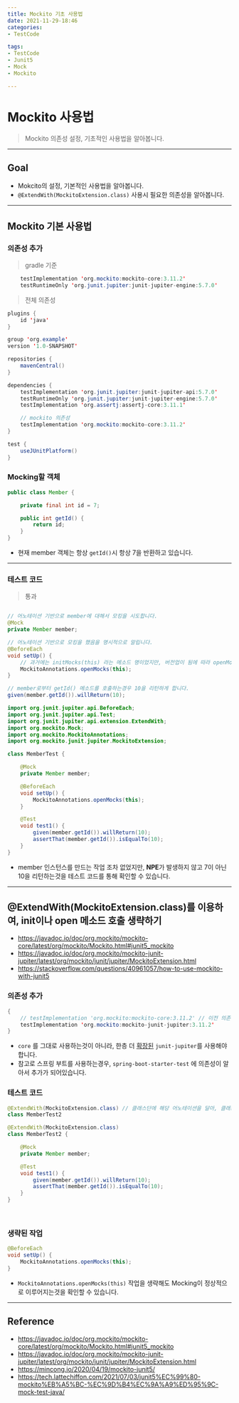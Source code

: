 ```yaml
---
title: Mockito 기초 사용법
date: 2021-11-29-18:46
categories:
- TestCode

tags:
- TestCode
- Junit5
- Mock
- Mockito

---
```


# Mockito 사용법
> Mockito 의존성 설정, 기초적인 사용법을 알아봅니다.

---

## Goal
- Mokcito의 설정, 기본적인 사용법을 알아봅니다.
- `@ExtendWith(MockitoExtension.class)` 사용시 필요한 의존성을 알아봅니다.

---

## Mockito 기본 사용법

### 의존성 추가
> gradle 기준

```java
    testImplementation 'org.mockito:mockito-core:3.11.2'
    testRuntimeOnly 'org.junit.jupiter:junit-jupiter-engine:5.7.0'
```

>  전체 의존성  


```java
plugins {
    id 'java'
}

group 'org.example'
version '1.0-SNAPSHOT'

repositories {
    mavenCentral()
}

dependencies {
    testImplementation 'org.junit.jupiter:junit-jupiter-api:5.7.0'
    testRuntimeOnly 'org.junit.jupiter:junit-jupiter-engine:5.7.0'
    testImplementation 'org.assertj:assertj-core:3.11.1'

    // mockito 의존성
    testImplementation 'org.mockito:mockito-core:3.11.2'
}

test {
    useJUnitPlatform()
}
```

### Mocking할 객체
```java
public class Member {

    private final int id = 7;

    public int getId() {
        return id;
    }
}
```

- 현재 member 객체는 항상 `getId()`시 항상 7을 반환하고 있습니다.

---

### 테스트 코드
> 통과

```java

// 어노테이션 기반으로 member에 대해서 모킹을 시도합니다.
@Mock
private Member member;

// 어노테이션 기반으로 모킹을 했음을 명시적으로 알립니다.
@BeforeEach
void setUp() {
    // 과거에는 initMocks(this) 라는 메소드 명이었지만, 버전업이 됨에 따라 openMocks로 메소드명이 바뀌었습니다.
    MockitoAnnotations.openMocks(this);
}

// member로부터 getId() 메소드를 호출하는경우 10을 리턴하게 합니다.
given(member.getId()).willReturn(10);
```


```java
import org.junit.jupiter.api.BeforeEach;
import org.junit.jupiter.api.Test;
import org.junit.jupiter.api.extension.ExtendWith;
import org.mockito.Mock;
import org.mockito.MockitoAnnotations;
import org.mockito.junit.jupiter.MockitoExtension;

class MemberTest {

    @Mock
    private Member member;

    @BeforeEach
    void setUp() {
        MockitoAnnotations.openMocks(this);
    }

    @Test
    void test1() {
        given(member.getId()).willReturn(10);
        assertThat(member.getId()).isEqualTo(10);
    }
}
```

- member 인스턴스를 만드는 작업 조차 없었지만, **NPE**가 발생하지 않고 7이 아닌 10을 리턴하는것을 테스트 코드를 통해 확인할 수 있습니다.

---

## @ExtendWith(MockitoExtension.class)를 이용하여, init이나 open 메소드 호출 생략하기

- https://javadoc.io/doc/org.mockito/mockito-core/latest/org/mockito/Mockito.html#junit5_mockito
- https://javadoc.io/doc/org.mockito/mockito-junit-jupiter/latest/org/mockito/junit/jupiter/MockitoExtension.html
- https://stackoverflow.com/questions/40961057/how-to-use-mockito-with-junit5

### 의존성 추가

```java
{
    // testImplementation 'org.mockito:mockito-core:3.11.2' // 이전 의존성
    testImplementation 'org.mockito:mockito-junit-jupiter:3.11.2'
}
```

- `core` 를 그대로 사용하는것이 아니라, 한층 더 [확장된](https://javadoc.io/doc/org.mockito/mockito-core/latest/org/mockito/Mockito.html#junit5_mockito) `junit-jupiter`를 사용해야합니다.
- 참고로 스프링 부트를 사용하는경우, `spring-boot-starter-test` 에 의존성이 알아서 추가가 되어있습니다.

### 테스트 코드

```java
@ExtendWith(MockitoExtension.class) // 클래스단에 해당 어노테이션을 달아, 클래스가 Mockito를 사용함을 명시적으로 알립니다.
class MemberTest2 
```

```java
@ExtendWith(MockitoExtension.class)
class MemberTest2 {

    @Mock
    private Member member;

    @Test
    void test1() {
        given(member.getId()).willReturn(10);
        assertThat(member.getId()).isEqualTo(10);
    }
}
```

<br>

### 생략된 작업

```java
@BeforeEach
void setUp() {
    MockitoAnnotations.openMocks(this);
}
```

- `MockitoAnnotations.openMocks(this)` 작업을 생략해도 Mocking이 정상적으로 이루어지는것을 확인할 수 있습니다.

---

## Reference
- https://javadoc.io/doc/org.mockito/mockito-core/latest/org/mockito/Mockito.html#junit5_mockito
- https://javadoc.io/doc/org.mockito/mockito-junit-jupiter/latest/org/mockito/junit/jupiter/MockitoExtension.html
- https://mincong.io/2020/04/19/mockito-junit5/
- https://tech.lattechiffon.com/2021/07/03/junit5%EC%99%80-mockito%EB%A5%BC-%EC%9D%B4%EC%9A%A9%ED%95%9C-mock-test-java/